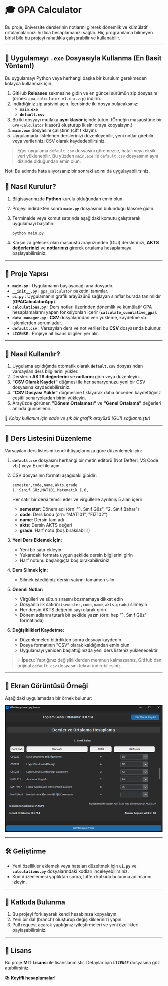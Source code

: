 # 🎓 GPA Calculator

Bu proje, üniversite derslerinin notlarını girerek dönemlik ve kümülatif ortalamalarınızı hızlıca hesaplamanızı sağlar. Hiç programlama bilmeyen birisi bile bu projeyi rahatlıkla çalıştırabilir ve kullanabilir.  

---

## 🚀 Uygulamayı `.exe` Dosyasıyla Kullanma (En Basit Yöntem!)

Bu uygulamayı Python veya herhangi başka bir kurulum gerekmeden kolayca kullanmak için:

1. GitHub **Releases** sekmesine gidin ve en güncel sürümün zip dosyasını (örnek: `gpa_calculator_v1.x.x.zip`) indirin.
2. İndirdiğiniz zip arşivini açın. İçerisinde iki dosya bulacaksınız:  
   - **`main.exe`**  
   - **`default.csv`**  
3. Bu iki dosyayı mutlaka **aynı klasör** içinde tutun. (Örneğin masaüstüne bir `GPA-Calculator` klasörü oluşturup ikisini oraya kopyalayın.)
4. **`main.exe`** dosyasını çalıştırın (çift tıklayın).  
5. Uygulamada listelenen derslerinizi düzenleyebilir, yeni notlar girebilir veya verilerinizi CSV olarak kaydedebilirsiniz.

> Eğer uygulama `default.csv` dosyasını göremezse, hatalı veya eksik veri yüklenebilir. Bu yüzden `main.exe` ile `default.csv` dosyasının aynı dizinde olduğundan emin olun.

Not: Bu adımda hata alıyorsanız bir sonraki adımı da uygulayabilirsiniz.

## 🚀 Nasıl Kurulur?

1. Bilgisayarınızda **Python** kurulu olduğundan emin olun.
2. Projeyi indirdikten sonra **`main.py`** dosyasının bulunduğu klasöre gidin.
3. Terminalde veya komut satırında aşağıdaki komutu çalıştırarak uygulamayı başlatın:

    ```bash
    python main.py
    ```

4. Karşınıza gelecek olan masaüstü arayüzünden (GUI) derslerinizi, **AKTS değerlerinizi** ve **notlarınızı** girerek ortalama hesaplamaya başlayabilirsiniz.

---

## 📂 Proje Yapısı

- **`main.py`** : Uygulamanın başlayacağı ana dosyadır.
- **`__init__.py`** : `gpa_calculator` paketini tanımlar.
- **`ui.py`** : Uygulamanın grafik arayüzünü sağlayan sınıflar burada tanımlıdır (**GPACalculatorApp**).
- **`calculations.py`** : Ders notları üzerinden dönemlik ve kümülatif GPA hesaplamalarını yapan fonksiyonları içerir (**`calculate_cumulative_gpa`**).
- **`data_manager.py`** : **CSV** dosyalarından veri yükleme, kaydetme vb. işlemlerden sorumludur.
- **`default.csv`** : Varsayılan ders ve not verileri bu **CSV** dosyasında bulunur.
- **`LICENSE`** : Projeye ait lisans bilgileri yer alır.

---

## 🎯 Nasıl Kullanılır?

1. Uygulama açıldığında otomatik olarak **`default.csv`** dosyasından varsayılan ders bilgilerini yükler.
2. Derslerin **AKTS değerlerini** ve **notlarını** girin veya düzenleyin.
3. **"CSV Olarak Kaydet"** düğmesi ile her senaryonuzu yeni bir CSV dosyasına kaydedebilirsiniz.
4. **"CSV Dosyası Yükle"** düğmesine tıklayarak daha önceden kaydettiğiniz çeşitli senaryolardan birini yükleyin.
5. Arayüzde görünen **"Dönem Ortalaması"** ve **"Genel Ortalama"** değerleri anında güncellenir.

📌 *Kolay kullanım için sade ve şık bir grafik arayüzü (GUI) sağlanmıştır!*

---

## 📝 Ders Listesini Düzenleme

Varsayılan ders listesini kendi ihtiyaçlarınıza göre düzenlemek için:

1. **`default.csv`** dosyasını herhangi bir metin editörü (Not Defteri, VS Code vb.) veya Excel ile açın.
2. CSV dosyasının formatı aşağıdaki gibidir:
   ```csv
   semester,code,name,akts,grade
   1. Sınıf Güz,MAT101,Matematik I,6,
   ```
   Her satır bir dersi temsil eder ve virgüllerle ayrılmış 5 alan içerir:
   - **semester**: Dönem adı (örn: "1. Sınıf Güz", "2. Sınıf Bahar")
   - **code**: Ders kodu (örn: "MAT101", "FIZ102")
   - **name**: Dersin tam adı
   - **akts**: Dersin AKTS değeri
   - **grade**: Harf notu (boş bırakılabilir)

3. **Yeni Ders Eklemek İçin:**
   - Yeni bir satır ekleyin
   - Yukarıdaki formata uygun şekilde dersin bilgilerini girin
   - Harf notunu başlangıçta boş bırakabilirsiniz

4. **Ders Silmek İçin:**
   - Silmek istediğiniz dersin satırını tamamen silin

5. **Önemli Notlar:**
   - Virgülleri ve sütun sırasını bozmamaya dikkat edin
   - Dosyanın ilk satırını (`semester,code,name,akts,grade`) silmeyin
   - Her dersin AKTS değerini sayı olarak girin
   - Dönem adlarını tutarlı bir şekilde yazın (örn: hep "1. Sınıf Güz" formatında)

6. **Değişiklikleri Kaydetme:**
   - Düzenlemeleri bitirdikten sonra dosyayı kaydedin
   - Dosya formatının "CSV" olarak kaldığından emin olun
   - Uygulamayı yeniden başlattığınızda yeni ders listeniz yüklenecektir

> 💡 **İpucu**: Yaptığınız değişikliklerden memnun kalmazsanız, GitHub'dan orijinal `default.csv` dosyasını tekrar indirebilirsiniz.

---

## 📸 Ekran Görüntüsü Örneği

Aşağıdaki uygulamadan bir örnek bulunur:

![Ekran Görüntüsü](/images/screenshot.png)

---

## 🛠 Geliştirme

- Yeni özellikler eklemek veya hataları düzeltmek için **`ui.py`** ve **`calculations.py`** dosyalarındaki kodları inceleyebilirsiniz.
- Kod düzenlemesi yaptıktan sonra, lütfen katkıda bulunma adımlarını izleyin.

---

## 🤝 Katkıda Bulunma

1. Bu projeyi forklayarak kendi hesabınıza kopyalayın.
2. Yeni bir dal (branch) oluşturup değişikliklerinizi yapın.
3. Pull request açarak yaptığınız iyileştirmeleri ve yeni özellikleri paylaşabilirsiniz.

---

## 📜 Lisans

Bu proje **MIT Lisansı** ile lisanslanmıştır. Detaylar için **`LICENSE`** dosyasına göz atabilirsiniz.

📚 **Keyifli hesaplamalar!**

